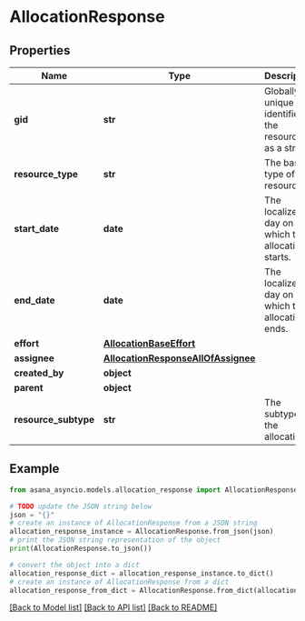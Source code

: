 # AllocationResponse


## Properties

Name | Type | Description | Notes
------------ | ------------- | ------------- | -------------
**gid** | **str** | Globally unique identifier of the resource, as a string. | [optional] [readonly] 
**resource_type** | **str** | The base type of this resource. | [optional] [readonly] 
**start_date** | **date** | The localized day on which the allocation starts. | [optional] 
**end_date** | **date** | The localized day on which the allocation ends. | [optional] 
**effort** | [**AllocationBaseEffort**](AllocationBaseEffort.md) |  | [optional] 
**assignee** | [**AllocationResponseAllOfAssignee**](AllocationResponseAllOfAssignee.md) |  | [optional] 
**created_by** | **object** |  | [optional] 
**parent** | **object** |  | [optional] 
**resource_subtype** | **str** | The subtype of the allocation. | [optional] 

## Example

```python
from asana_asyncio.models.allocation_response import AllocationResponse

# TODO update the JSON string below
json = "{}"
# create an instance of AllocationResponse from a JSON string
allocation_response_instance = AllocationResponse.from_json(json)
# print the JSON string representation of the object
print(AllocationResponse.to_json())

# convert the object into a dict
allocation_response_dict = allocation_response_instance.to_dict()
# create an instance of AllocationResponse from a dict
allocation_response_from_dict = AllocationResponse.from_dict(allocation_response_dict)
```
[[Back to Model list]](../README.md#documentation-for-models) [[Back to API list]](../README.md#documentation-for-api-endpoints) [[Back to README]](../README.md)


